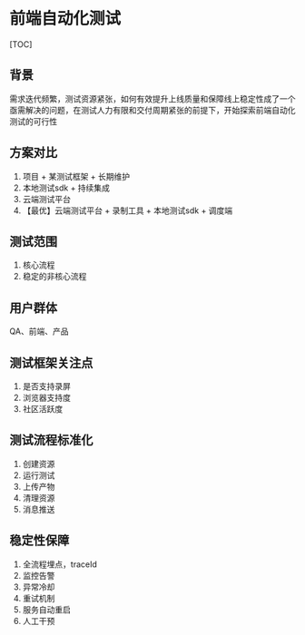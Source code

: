 # 前端自动化测试

[TOC]

## 背景
需求迭代频繁，测试资源紧张，如何有效提升上线质量和保障线上稳定性成了一个亟需解决的问题，在测试人力有限和交付周期紧张的前提下，开始探索前端自动化测试的可行性

## 方案对比
1. 项目 + 某测试框架 + 长期维护
2. 本地测试sdk + 持续集成
3. 云端测试平台
4. 【最优】云端测试平台 + 录制工具 + 本地测试sdk + 调度端

## 测试范围

1. 核心流程
2. 稳定的非核心流程

## 用户群体

QA、前端、产品

## 测试框架关注点

1. 是否支持录屏
2. 浏览器支持度
3. 社区活跃度

## 测试流程标准化

1. 创建资源
2. 运行测试
3. 上传产物
4. 清理资源
5. 消息推送

## 稳定性保障

1. 全流程埋点，traceId
2. 监控告警
3. 异常冷却
4. 重试机制
5. 服务自动重启
6. 人工干预


